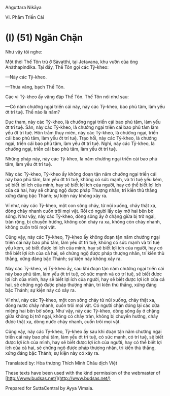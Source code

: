  

Aṅguttara Nikāya

VI. Phẩm Triền Cái

# (I) (51) Ngăn Chặn

Như vậy tôi nghe:

Một thời Thế Tôn trú ở Sàvatthi, tại Jetavana, khu vườn của ông Anàthapindika. Tại đấy, Thế Tôn gọi các Tỷ-kheo:

—Này các Tỷ-kheo.

—Thưa vâng, bạch Thế Tôn.

Các vị Tỷ-kheo ấy vâng đáp Thế Tôn. Thế Tôn nói như sau:

—Có năm chướng ngại triền cái này, này các Tỷ-kheo, bao phủ tâm, làm yếu ớt trí tuệ. Thế nào là năm?

Dục tham, này các Tỷ-kheo, là chướng ngại triền cái bao phủ tâm, làm yếu ớt trí tuệ. Sân, này các Tỷ-kheo, là chướng ngại triền cái bao phủ tâm làm yếu ớt trí tuệ. Hôn trầm thụy miên, này các Tỷ-kheo, là chướng ngại, triền cái bao phủ tâm, làm yếu ớt trí tuệ. Trạo hối, này các Tỷ-kheo, là chướng ngại, triền cái bao phủ tâm, làm yếu ớt trí tuệ. Nghi, này các Tỷ-kheo, là chướng ngại, triền cái bao phủ tâm, làm yếu ớt trí tuệ.

Những pháp này, này các Tỷ-kheo, là năm chướng ngại triền cái bao phủ tâm, làm yếu ớt trí tuệ.

Này các Tỷ-kheo, Tỷ-kheo ấy không đoạn tận năm chướng ngại triền cái này bao phủ tâm, làm yếu ớt trí tuệ, không có sức mạnh, và trí tuệ yếu kém, sẽ biết lợi ích của mình, hay sẽ biết lợi ích của người, hay có thể biết lợi ích của cả hai, hay sẽ chứng ngộ được pháp Thượng nhân, tri kiến thù thắng xứng đáng bậc Thánh; sự kiện này không xảy ra.

Ví như, này các Tỷ-kheo, một con sông chảy, từ núi xuống, chảy thật xa, dòng chảy nhanh cuốn trôi mọi vật. Rồi có người lấy cày mở hai bên bờ sông. Như vậy, này các Tỷ-kheo, dòng sông ấy ở chặng giữa bị trở ngại, tràn rộng, bị chuyển hướng, không còn chảy ra xa, không còn chảy nhanh, không cuốn trôi mọi vật.

Cũng vậy, này các Tỷ-kheo, Tỷ-kheo ấy không đoạn tận năm chướng ngại triền cái này bao phủ tâm, làm yếu ớt trí tuệ, không có sức mạnh và trí tuệ yếu kém, sẽ biết được lợi ích của mình, hay sẽ biết lợi ích của người, hay có thể biết lợi ích của cả hai, sẽ chứng ngộ được pháp thượng nhân, trí kiến thù thắng, xứng đáng bậc Thánh; sự kiện này không xảy ra.

Này các Tỷ-kheo, vị Tỷ-kheo ấy, sau khi đoạn tận năm chướng ngại triền cái này bao phủ tâm, làm yếu ớt trí tuệ, có sức mạnh và có trí tuệ, sẽ biết được lợi ích của mình, hay sẽ biết lợi ích của người, hay sẽ biết được lợi ích của cả hai, sẽ chứng ngộ được pháp thượng nhân, tri kiến thù thắng, xứng đáng bậc Thánh; sự kiện này có xảy ra.

Ví như, này các Tỷ-kheo, một con sông chảy từ núi xuống, chảy thật xa, dòng nước chảy nhanh, cuốn trôi mọi vật. Có người chận đóng lại các cửa miệng hai bên bờ sông. Như vậy, này các Tỷ-kheo, dòng sông ấy ở chặng giữa không bị trở ngại, không có chảy tràn, không bị chuyển hướng, chảy được thật xa, dòng nước chảy nhanh, cuốn trôi mọi vật.

Cũng vậy, này các Tỷ-kheo, Tỷ-kheo ấy sau khi đoạn tận năm chướng ngại triền cái này bao phủ tâm, làm yếu ớt trí tuệ, có sức mạnh, có trí tuệ, sẽ biết được lợi ích của mình, hay sẽ biết được lợi ích của người, hay có thể biết lợi ích của cả hai, sẽ chứng ngộ được pháp thượng nhân, tri kiến thù thắng, xứng đáng bậc Thánh; sự kiện này có xảy ra.

Translated by: Hòa thượng Thích Minh Châu dịch Việt

These texts have been used with the kind permission of the webmaster of [http://www.budsas.net/](http://www.budsas.net/)

Prepared for SuttaCentral by Ayya Vimala.